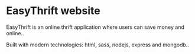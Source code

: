 # EasyThrift website

EasyThrift is an online thrift application where users can save money and online..

Built with modern technologies: html, sass, nodejs, express and mongodb..
